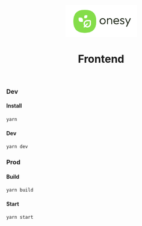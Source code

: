 
</br>
</br>

<p align='center'>
  <a target='_blank' rel='noopener noreferrer' href='#'>
    <img width='auto' height='84' src='https://raw.githubusercontent.com/onesy-me/onesy/refs/heads/main/utils/images/logo.png' alt='onesy logo' />
  </a>
</p>

<h1 align='center'>Frontend</h1>

<br />

### Dev

#### Install

```sh
yarn
```

#### Dev

```sh
yarn dev
```

### Prod

#### Build

```sh
yarn build
```

#### Start

```sh
yarn start
```
